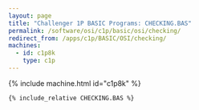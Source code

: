 ```yaml
---
layout: page
title: "Challenger 1P BASIC Programs: CHECKING.BAS"
permalink: /software/osi/c1p/basic/osi/checking/
redirect_from: /apps/c1p/BASIC/OSI/checking/
machines:
  - id: c1p8k
    type: c1p
---
```


{% include machine.html id="c1p8k" %}

```bas
{% include_relative CHECKING.BAS %}
```
